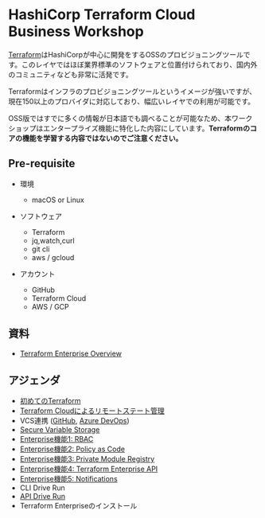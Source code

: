 # HashiCorp Terraform Cloud Business Workshop

[Terraform](https://www.terraform.io/)はHashiCorpが中心に開発をするOSSのプロビジョニングツールです。このレイヤではほぼ業界標準のソフトウェアと位置付けられており、国内外のコミュニティなども非常に活発です。

Terraformはインフラのプロビジョニングツールというイメージが強いですが、現在150以上のプロバイダに対応しており、幅広いレイヤでの利用が可能です。

OSS版ではすでに多くの情報が日本語でも調べることが可能なため、本ワークショップはエンタープライズ機能に特化した内容にしています。**Terraformのコアの機能を学習する内容ではないのでご注意ください。**

## Pre-requisite

* 環境
	* macOS or Linux

* ソフトウェア
	* Terraform
	* jq,watch,curl
	* git cli
	* aws / gcloud

* アカウント
	* GitHub
	* Terraform Cloud
	* AWS / GCP

## 資料

* [Terraform Enterprise Overview](https://docs.google.com/presentation/d/1Ovdee0FIrJ_h66B5DToQNYKWJ9XRbudS0RCk4d_x1Eg/edit?usp=sharing)

## アジェンダ
* [初めてのTerraform](https://github.com/hashicorp-japan/terraform-workshop/blob/master/contents/hello-terraform.md)
* [Terraform Cloudによるリモートステート管理](./contents/tfc-remote-state.md)
* VCS連携 ([GitHub](https://github.com/hashicorp-japan/terraform-workshop/blob/master/contents/vcs.md), [Azure DevOps](https://github.com/hashicorp-japan/terraform-workshop/blob/master/contents/vcs-azure.md))
* [Secure Variable Storage](https://github.com/hashicorp-japan/terraform-workshop/blob/master/contents/variables.md)
* [Enterprise機能1: RBAC](./contents/teams.md)
* [Enterprise機能2: Policy as Code](https://github.com/hashicorp-japan/terraform-workshop/blob/master/contents/sentinel.md)
* [Enterprise機能3: Private Module Registry](https://github.com/hashicorp-japan/terraform-workshop/blob/master/contents/module.md)
* [Enterprise機能4: Terraform Enterprise API](https://github.com/hashicorp-japan/terraform-workshop/blob/master/contents/tf-api.md)
* [Enterprise機能5: Notifications](https://github.com/hashicorp-japan/terraform-workshop/blob/master/contents/notifications.md)
* CLI Drive Run
* [API Drive Run](./contents/api-driven-run.md)
* Terraform Enterpriseのインストール
